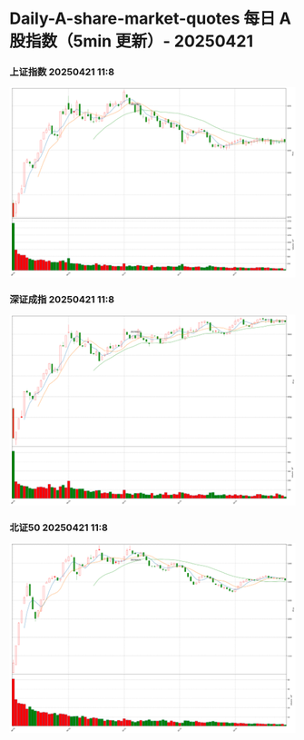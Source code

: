 
# Daily-A-share-market-quotes 每日 A 股指数（5min 更新）- 20250421

### 上证指数 20250421 11:8
![](./fig/2025/4/20250421-sh000001.png)

### 深证成指 20250421 11:8
![](./fig/2025/4/20250421-sz399001.png)

### 北证50 20250421 11:8
![](./fig/2025/4/20250421-bj899050.png)
